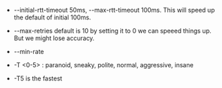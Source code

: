 - --initial-rtt-timeout 50ms, --max-rtt-timeout 100ms. This will speed up the default of initial 100ms.

- --max-retries default is 10 by setting it to 0 we can speeed things up. But we might lose accuracy.

- --min-rate

- -T <0-5> : paranoid, sneaky, polite, normal, aggressive, insane

- -T5 is the fastest